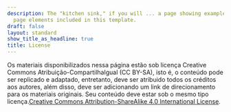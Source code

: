 ```yaml
---
description: The "kitchen sink," if you will ... a page showing examples of type and
  page elements included in this template.
draft: false
layout: standard
show_title_as_headline: true
title: License
---
```


Os materiais disponibilizados nessa página estão sob licença Creative Commons Atribuição-CompartilhaIgual (CC BY-SA), isto é, o conteúdo pode ser replicado e adaptado, entretanto, deve ser atribuido todos os créditos aos autores, além disso, deve ser adicionando um link de direcionamento para os materiais originais. Seu conteúdo deve estar sob o mesmo tipo licença.[Creative Commons Attribution-ShareAlike 4.0 International License](http://creativecommons.org/licenses/by-sa/4.0/).

<center>
<i class="fab fa-creative-commons fa-2x"></i><i class="fab fa-creative-commons-by fa-2x"></i><i class="fab fa-creative-commons-sa fa-2x"></i>
</center>

